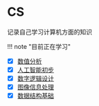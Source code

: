 # CS

记录自己学习计算机方面的知识

!!! note "目前正在学习"



- [x] [数值分析](./NA/index.md)
- [x] [人工智能初步](./AI_Start/index.md)
- [x] [数字逻辑设计](./DigitalDesign/index.md)
- [x] [图像信息处理](./DIP/index.md)
- [x] [数据结构基础](./FDS/index.md)
